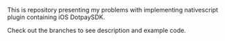 This is repository presenting my problems with implementing nativescript plugin containing iOS DotpaySDK.

Check out the branches to see description and example code.